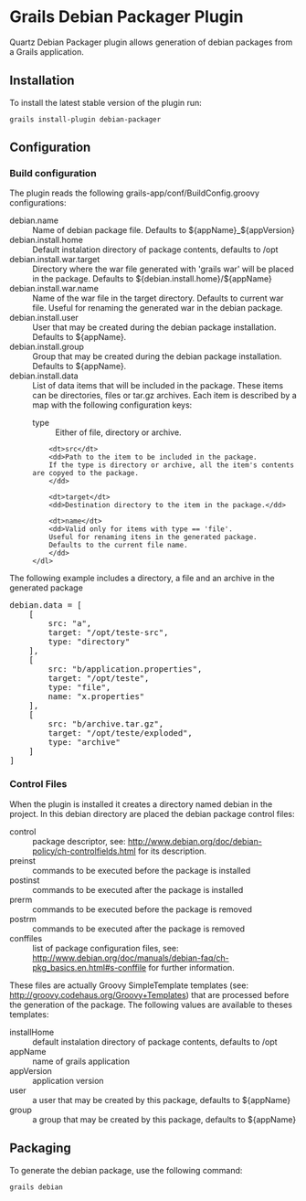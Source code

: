 Grails Debian Packager Plugin
=============

Quartz Debian Packager plugin allows generation of debian packages from a Grails application.

Installation
-------

To install the latest stable version of the plugin run:

	grails install-plugin debian-packager


Configuration
-------

### Build configuration

The plugin reads the following grails-app/conf/BuildConfig.groovy
configurations:

<dl>

<dt>debian.name</dt>
<dd>Name of debian package file. Defaults to ${appName}_${appVersion}</dd>

<dt>debian.install.home</dt>
<dd>Default instalation directory of package contents, defaults to /opt</dd>


<dt>debian.install.war.target</dt>
<dd>
Directory where the war file generated with 'grails war' will be placed
in the package. Defaults to ${debian.install.home}/${appName}
</dd>

<dt>debian.install.war.name</dt>
<dd>
Name of the war file in the target directory. 
Defaults to current war file. Useful for renaming the 
generated war in the debian package.
</dd>

<dt>debian.install.user</dt>
<dd>
User that may be created during the debian package installation. 
Defaults to ${appName}. 
</dd>

<dt>debian.install.group</dt>
<dd>
Group that may be created during the debian package installation. 
Defaults to ${appName}. 
</dd>

<dt>debian.install.data</dt>
<dd>
List of data items that will be included in the package.
These items can be directories, files or tar.gz archives.
Each item is described by a map with the following configuration 
keys:
	<dl>
		<dt>type</dt>
		<dd>Either of file, directory or archive.</dd>
		
		<dt>src</dt>
		<dd>Path to the item to be included in the package. 
		If the type is directory or archive, all the item's contents are copyed to the package.
		</dd>
		
		<dt>target</dt>
		<dd>Destination directory to the item in the package.</dd>
		
		<dt>name</dt>
		<dd>Valid only for items with type == 'file'. 
		Useful for renaming itens in the generated package. 
		Defaults to the current file name.
		</dd>
	</dl>
</dd>

The following example includes a directory, a file and an archive in the generated package

<pre>
debian.data = [
	[
		src: "a",
		target: "/opt/teste-src",
		type: "directory"
	],
	[
		src: "b/application.properties",
		target: "/opt/teste",
		type: "file",
		name: "x.properties"
	],
	[
		src: "b/archive.tar.gz",
		target: "/opt/teste/exploded",
		type: "archive"
	]
]
</pre>

### Control Files

When the plugin is installed it creates a directory named debian
in the project. In this debian directory are placed the debian package
control files:

<dl>

<dt>control</dt>
<dd>package descriptor, see: <a href="http://www.debian.org/doc/debian-policy/ch-controlfields.html">http://www.debian.org/doc/debian-policy/ch-controlfields.html</a> for its description.</dd>

<dt>preinst</dt>
<dd>commands to be executed before the package is installed</dd>

<dt>postinst</dt>
<dd>commands to be executed after the package is installed</dd>

<dt>prerm</dt>
<dd>commands to be executed before the package is removed</dd>

<dt>postrm</dt>
<dd>commands to be executed after the package is removed</dd>

<dt>conffiles</dt>
<dd>list of package configuration files, see: <a href="http://www.debian.org/doc/manuals/debian-faq/ch-pkg_basics.en.html#s-conffile">http://www.debian.org/doc/manuals/debian-faq/ch-pkg_basics.en.html#s-conffile</a> for further information.</dd>
</dl>

These files are actually Groovy SimpleTemplate templates (see: <a href="">http://groovy.codehaus.org/Groovy+Templates</a>)
that are processed before the generation of the package. The following values are available to theses templates:

<dl>

<dt>installHome</dt>
<dd>default instalation directory of package contents, defaults to /opt</dd>

<dt>appName</dt>
<dd>name of grails application</dd>

<dt>appVersion</dt>
<dd>application version</dd>

<dt>user</dt>
<dd>a user that may be created by this package, defaults to ${appName}</dd>

<dt>group</dt>
<dd>a group that may be created by this package, defaults to ${appName}</dd>

</dl>

Packaging
-------

To generate the debian package, use the following command:

	grails debian


